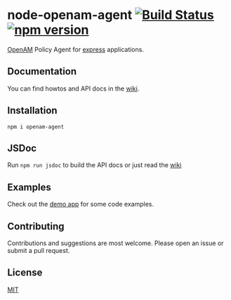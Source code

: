 node-openam-agent [![Build Status](https://travis-ci.org/zoltantarcsay/node-openam-agent.svg?branch=master)](https://travis-ci.org/zoltantarcsay/node-openam-agent) [![npm version](https://badge.fury.io/js/openam-agent.svg)](http://badge.fury.io/js/openam-agent)
=================
[OpenAM](https://backstage.forgerock.com/#!/docs/openam/current/getting-started) Policy Agent for [express](http://expressjs.com/) applications.

Documentation
-------------

You can find howtos and API docs in the [wiki](https://github.com/zoltantarcsay/node-openam-agent/wiki).

Installation
------------

```
npm i openam-agent
```

JSDoc
-----

Run `npm run jsdoc` to build the API docs or just read the [wiki](https://github.com/zoltantarcsay/node-openam-agent/wiki)

Examples
--------

Check out the [demo app](https://github.com/zoltantarcsay/node-openam-agent-demo) for some code examples.

Contributing
------------

Contributions and suggestions are most welcome. Please open an issue or submit a pull request.

License
-------
[MIT](https://raw.githubusercontent.com/zoltantarcsay/node-openam-agent/master/LICENSE.md)
